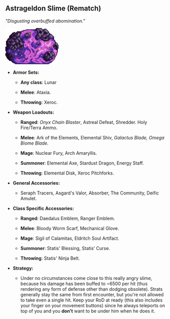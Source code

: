 ## Astrageldon Slime (Rematch)

*"Disgusting overbuffed abomination."* 

![image alt text](../public/BMbpD6rCZ1qoniF20u7H2A_img_60.png)

* **Armor Sets:**

    * **Any class**: Lunar

    * **Melee**: Ataxia.

    * **Throwing**: Xeroc.

* **Weapon Loadouts:**

    * **Ranged**: *Onyx Chain Blaster*, Astreal Defeat, Shredder. Holy Fire/Terra Ammo.

    * **Melee**: Ark of the Elements, Elemental Shiv, *Galactus Blade, Omega Biome Blade.*

    * **Mage**: Nuclear Fury, Arch Amaryllis.

    * **Summoner**: Elemental Axe, Stardust Dragon, Energy Staff.

    * **Throwing**: Elemental Disk, Xeroc Pitchforks.

* **General Accessories:**

    * Seraph Tracers, Asgard's Valor, Absorber, The Community, Deific Amulet.

* **Class Specific Accessories:**

    * **Ranged**: Daedalus Emblem, Ranger Emblem.

    * **Melee**: Bloody Worm Scarf, Mechanical Glove.

    * **Mage**: Sigil of Calamitas, Eldritch Soul Artifact.

    * **Summoner**: Statis' Blessing, Statis’ Curse.

    * **Throwing**: Statis' Ninja Belt.

* **Strategy:**

    * Under no circumstances come close to this really angry slime, because his damage has been buffed to ~6500 per hit (thus rendering any form of defense other than dodging obsolete). Strats generally stay the same from first encounter, but you're not allowed to take even a single hit. Keep your RoD at ready (this also includes your finger on your movement buttons) since he always teleports on top of you and you **don’t** want to be under him when he does it.
